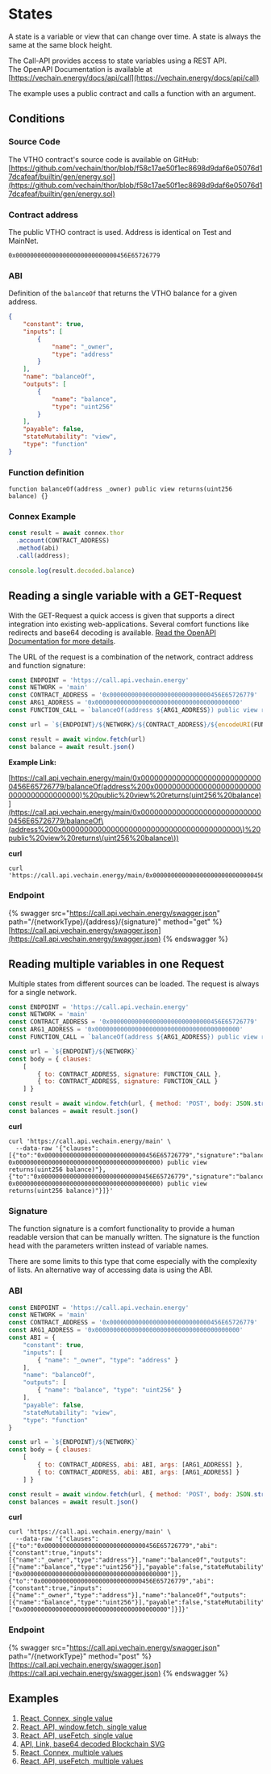 # States

A state is a variable or view that can change over time. A state is always the same at the same block height.

The Call-API provides access to state variables using a REST API.\
The OpenAPI Documentation is available at [https://vechain.energy/docs/api/call](https://vechain.energy/docs/api/call)

The example uses a public contract and calls a function with an argument.

## Conditions

### Source Code

The VTHO contract's source code is available on GitHub:\
[https://github.com/vechain/thor/blob/f58c17ae50f1ec8698d9daf6e05076d17dcafeaf/builtin/gen/energy.sol](https://github.com/vechain/thor/blob/f58c17ae50f1ec8698d9daf6e05076d17dcafeaf/builtin/gen/energy.sol)

### Contract address

The public VTHO contract is used. Address is identical on Test and MainNet.

```solidity
0x0000000000000000000000000000456E65726779
```

### ABI

Definition of the `balanceOf` that returns the VTHO balance for a given address.

```json
{
    "constant": true,
    "inputs": [
        {
            "name": "_owner",
            "type": "address"
        }
    ],
    "name": "balanceOf",
    "outputs": [
        {
            "name": "balance",
            "type": "uint256"
        }
    ],
    "payable": false,
    "stateMutability": "view",
    "type": "function"
}
```

### Function definition

```solidity
function balanceOf(address _owner) public view returns(uint256 balance) {}
```

### Connex Example

```typescript
const result = await connex.thor
  .account(CONTRACT_ADDRESS)
  .method(abi)
  .call(address);
  
console.log(result.decoded.balance)
```

## Reading a single variable with a GET-Request

With the GET-Request a quick access is given that supports a direct integration into existing web-applications. Several comfort functions like redirects and base64 decoding is available. [Read the OpenAPI Documentation for more details](https://vechain.energy/docs/api/call).

The URL of the request is a combination of the network, contract address and function signature:

```javascript
const ENDPOINT = 'https://call.api.vechain.energy'
const NETWORK = 'main'
const CONTRACT_ADDRESS = '0x0000000000000000000000000000456E65726779'
const ARG1_ADDRESS = '0x0000000000000000000000000000000000000000'
const FUNCTION_CALL = `balanceOf(address ${ARG1_ADDRESS}) public view returns(uint256 balance)`

const url = `${ENDPOINT}/${NETWORK}/${CONTRACT_ADDRESS}/${encodeURI(FUNCTION_CALL)}`

const result = await window.fetch(url)
const balance = await result.json()
```

**Example Link:**

[https://call.api.vechain.energy/main/0x0000000000000000000000000000456E65726779/balanceOf(address%200x0000000000000000000000000000000000000000)%20public%20view%20returns(uint256%20balance)](https://call.api.vechain.energy/main/0x0000000000000000000000000000456E65726779/balanceOf\(address%200x0000000000000000000000000000000000000000\)%20public%20view%20returns\(uint256%20balance\))

**curl**

```shell
curl 'https://call.api.vechain.energy/main/0x0000000000000000000000000000456E65726779/balanceOf(address%200x0000000000000000000000000000000000000000)%20public%20view%20returns(uint256%20balance)'
```

### Endpoint

{% swagger src="https://call.api.vechain.energy/swagger.json" path="/{networkType}/{address}/{signature}" method="get" %}
[https://call.api.vechain.energy/swagger.json](https://call.api.vechain.energy/swagger.json)
{% endswagger %}

## Reading multiple variables in one Request

Multiple states from different sources can be loaded. The request is always for a single network.

```javascript
const ENDPOINT = 'https://call.api.vechain.energy'
const NETWORK = 'main'
const CONTRACT_ADDRESS = '0x0000000000000000000000000000456E65726779'
const ARG1_ADDRESS = '0x0000000000000000000000000000000000000000'
const FUNCTION_CALL = `balanceOf(address ${ARG1_ADDRESS}) public view returns(uint256 balance)`

const url = `${ENDPOINT}/${NETWORK}`
const body = { clauses:
    [
        { to: CONTRACT_ADDRESS, signature: FUNCTION_CALL },
        { to: CONTRACT_ADDRESS, signature: FUNCTION_CALL }
    ] }

const result = await window.fetch(url, { method: 'POST', body: JSON.stringify(body) })
const balances = await result.json()
```

**curl**

```shell
curl 'https://call.api.vechain.energy/main' \
  --data-raw '{"clauses":[{"to":"0x0000000000000000000000000000456E65726779","signature":"balanceOf(address 0x0000000000000000000000000000000000000000) public view returns(uint256 balance)"},{"to":"0x0000000000000000000000000000456E65726779","signature":"balanceOf(address 0x0000000000000000000000000000000000000000) public view returns(uint256 balance)"}]}'
```

### Signature

The function signature is a comfort functionality to provide a human readable version that can be manually written. The signature is the function head with the parameters written instead of variable names.

There are some limits to this type that come especially with the complexity of lists. An alternative way of accessing data is using the ABI.

### ABI

```javascript
const ENDPOINT = 'https://call.api.vechain.energy'
const NETWORK = 'main'
const CONTRACT_ADDRESS = '0x0000000000000000000000000000456E65726779'
const ARG1_ADDRESS = '0x0000000000000000000000000000000000000000'
const ABI = {
    "constant": true,
    "inputs": [
        { "name": "_owner", "type": "address" }
    ],
    "name": "balanceOf",
    "outputs": [
        { "name": "balance", "type": "uint256" }
    ],
    "payable": false,
    "stateMutability": "view",
    "type": "function"
}

const url = `${ENDPOINT}/${NETWORK}`
const body = { clauses:
    [
        { to: CONTRACT_ADDRESS, abi: ABI, args: [ARG1_ADDRESS] },
        { to: CONTRACT_ADDRESS, abi: ABI, args: [ARG1_ADDRESS] }
    ] }

const result = await window.fetch(url, { method: 'POST', body: JSON.stringify(body) })
const balances = await result.json()
```

**curl**

```shell
curl 'https://call.api.vechain.energy/main' \
  --data-raw '{"clauses":[{"to":"0x0000000000000000000000000000456E65726779","abi":{"constant":true,"inputs":[{"name":"_owner","type":"address"}],"name":"balanceOf","outputs":[{"name":"balance","type":"uint256"}],"payable":false,"stateMutability":"view","type":"function"},"args":["0x0000000000000000000000000000000000000000"]},{"to":"0x0000000000000000000000000000456E65726779","abi":{"constant":true,"inputs":[{"name":"_owner","type":"address"}],"name":"balanceOf","outputs":[{"name":"balance","type":"uint256"}],"payable":false,"stateMutability":"view","type":"function"},"args":["0x0000000000000000000000000000000000000000"]}]}'
```

### Endpoint

{% swagger src="https://call.api.vechain.energy/swagger.json" path="/{networkType}" method="post" %}
[https://call.api.vechain.energy/swagger.json](https://call.api.vechain.energy/swagger.json)
{% endswagger %}

## Examples

1. [React, Connex, single value](https://codesandbox.io/s/read-contract-state-with-connex-q24lne)
2. [React, API, window.fetch, single value](https://codesandbox.io/s/read-contract-state-with-call-api-fetch-22rp2q)
3. [React, API, useFetch, single value](https://codesandbox.io/s/read-contract-state-with-call-api-usefetch-uo1u6g)
4. [API, Link, base64 decoded Blockchain SVG](https://call.api.vechain.energy/main/0x5bE4dC49e862cb28571664e3e692e61E8bf25F26/createTom\(\)%20returns%20\(string\)?decodeBase64=1\&contentType=image/svg%2Bxml)
5. [React, Connex, multiple values](https://codesandbox.io/s/read-multiple-contract-states-with-connex-0rvos0)
6. [React, API, useFetch, multiple values](https://codesandbox.io/s/read-multiple-contract-states-with-call-api-usefetch-kwir33)
